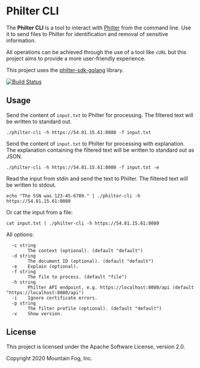 # Philter CLI

The **Philter CLI** is a tool to interact with [Philter](https://www.mtnfog.com/products/philter/) from the command line. Use it to send files to Philter for identification and removal of sensitive information.

All operations can be achieved through the use of a tool like `cURL` but this project aims to provide a more user-friendly experience.

This project uses the [philter-sdk-golang](https://github.com/mtnfog/philter-sdk-golang) library.

[![Build Status](https://travis-ci.org/mtnfog/philter-cli.svg?branch=master)](https://travis-ci.org/mtnfog/philter-cli)

## Usage

Send the content of `input.txt` to Philter for processing. The filtered text will be written to standard out.

```
./philter-cli -h https://54.81.15.61:8080 -f input.txt
```

Send the content of `input.txt` to Philter for processing with explanation. The explanation containing the filtered text will be written to standard out as JSON.

```
./philter-cli -h https://54.81.15.61:8080 -f input.txt -e
```

Read the input from stdin and send the text to Philter. The filtered text will be written to stdout.

```
echo "The SSN was 123-45-6789." | ./philter-cli -h https://54.81.15.61:8080 
```

Or cat the input from a file:

```
cat input.txt | ./philter-cli -h https://54.81.15.61:8080 
```

All options:

```
  -c string
    	The context (optional). (default "default")
  -d string
    	The document ID (optional). (default "default")
  -e	Explain (optional).
  -f string
    	The file to process. (default "file")
  -h string
    	Philter API endpoint, e.g. https://localhost:8080/api (default "https://localhost:8080/api")
  -i	Ignore certificate errors.
  -p string
    	The filter profile (optional). (default "default")
  -v	Show version.
```

## License

This project is licensed under the Apache Software License, version 2.0.

Copyright 2020 Mountain Fog, Inc.
